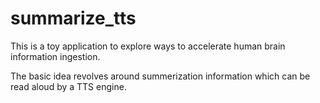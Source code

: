 # summarize_tts

This is a toy application to explore ways to accelerate human brain information ingestion. 

The basic idea revolves around summerization information which can be read aloud by a TTS engine. 
